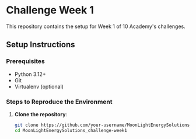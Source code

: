 # Challenge Week 1

This repository contains the setup for Week 1 of 10 Academy's challenges.

## Setup Instructions

### Prerequisites
- Python 3.12+
- Git
- Virtualenv (optional)

### Steps to Reproduce the Environment
1. **Clone the repository**:
   ```bash
   git clone https://github.com/your-username/MoonLightEnergySolutions_challenge-week1.git
   cd MoonLightEnergySolutions_challenge-week1